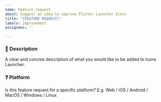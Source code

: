 ```yaml
---
name: Feature request
about: Suggest an idea to improve Flutter Launcher Icons
title: "[FEATURE REQUEST]"
labels: improvement
assignees: ''

---
```


### :speech_balloon: Description
A clear and concise description of what you would like to be added to Icons Launcher.

### :question: Platform
Is this feature request for a specific platform? E.g. Web / iOS / Android / MacOS / Windows / Linux
